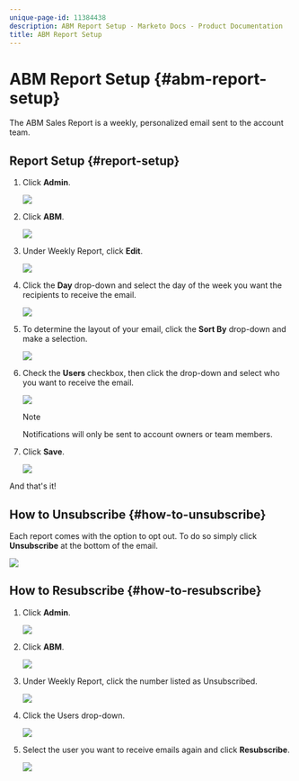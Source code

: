 ```yaml
---
unique-page-id: 11384438
description: ABM Report Setup - Marketo Docs - Product Documentation
title: ABM Report Setup
---
```


# ABM Report Setup {#abm-report-setup}

The ABM Sales Report is a weekly, personalized email sent to the account team.

## Report Setup {#report-setup}

1. Click **Admin**.

   ![](assets/one-3.png)

1. Click **ABM**.

   ![](assets/two-2.png)

1. Under Weekly Report, click **Edit**.

   ![](assets/three-3.png)

1. Click the **Day** drop-down and select the day of the week you want the recipients to receive the email.

   ![](assets/four-4.png)

1. To determine the layout of your email, click the **Sort By** drop-down and make a selection.

   ![](assets/five-3.png)

1. Check the **Users** checkbox, then click the drop-down and select who you want to receive the email.

   ![](assets/six-2.png)

   >[!NOTE]
   >
   >Notifications will only be sent to account owners or team members.

1. Click **Save**.

   ![](assets/seven-2.png)

And that's it! 

## How to Unsubscribe {#how-to-unsubscribe}

Each report comes with the option to opt out. To do so simply click **Unsubscribe** at the bottom of the email.

![](assets/eight-1.png)

## How to Resubscribe {#how-to-resubscribe}

1. Click **Admin**.

   ![](assets/one-3.png)

1. Click **ABM**.

   ![](assets/two-2.png)

1. Under Weekly Report, click the number listed as Unsubscribed.

   ![](assets/nine.png)

1. Click the Users drop-down.

   ![](assets/ten.png)

1. Select the user you want to receive emails again and click **Resubscribe**.

   ![](assets/eleven.png)

